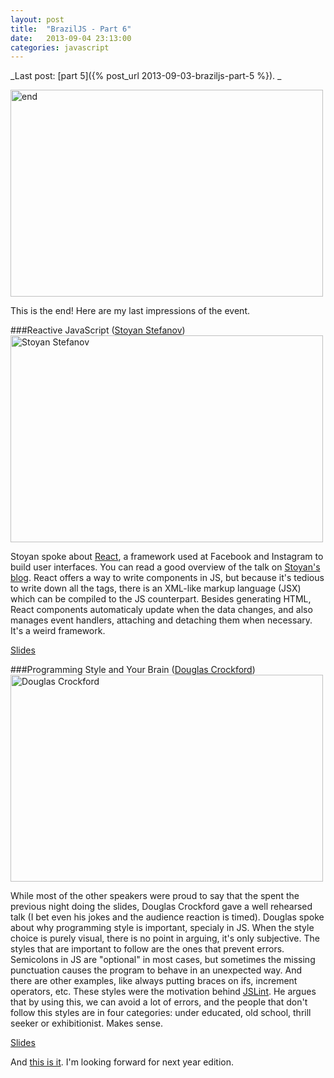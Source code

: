 ```yaml
---
layout: post
title:  "BrazilJS - Part 6"
date:   2013-09-04 23:13:00
categories: javascript
---
```


_Last post: [part 5]({% post_url 2013-09-03-braziljs-part-5 %}).
_

<a href="http://www.flickr.com/photos/96377435@N08/9604366014/" title="end por renatobesen, no Flickr"><img src="http://farm3.staticflickr.com/2810/9604366014_7ea5288a27.jpg" width="500" height="331" alt="end"></a>

This is the end! Here are my last impressions of the event.

###Reactive JavaScript ([Stoyan Stefanov](https://twitter.com/stoyanstefanov))
<a href="http://www.flickr.com/photos/96377435@N08/9604364302/" title="Stoyan Stefanov por renatobesen, no Flickr"><img src="http://farm4.staticflickr.com/3798/9604364302_16c042c616.jpg" width="500" height="331" alt="Stoyan Stefanov"></a>

Stoyan spoke about [React](https://github.com/facebook/react), a framework used at Facebook and Instagram to build user interfaces. You can read a good overview of the talk on [Stoyan's blog](http://www.phpied.com/remarkable-react/). React offers a way to write components in JS, but because it's tedious to write down all the tags, there is an XML-like markup language (JSX) which can be compiled to the JS counterpart. Besides generating HTML, React components automaticaly update when the data changes, and also manages event handlers, attaching and detaching them when necessary. It's a weird framework.

[Slides](http://www.phpied.com/files/react/slides.html)

###Programming Style and Your Brain ([Douglas Crockford](http://crockford.com/))
<a href="http://www.flickr.com/photos/96377435@N08/9604365432/" title="Douglas Crockford por renatobesen, no Flickr"><img src="http://farm4.staticflickr.com/3824/9604365432_e84a7e0d80.jpg" width="500" height="331" alt="Douglas Crockford"></a>

While most of the other speakers were proud to say that the spent the previous night doing the slides, Douglas Crockford gave a well rehearsed talk (I bet even his jokes and the audience reaction is timed). Douglas spoke about why programming style is important, specialy in JS. When the style choice is purely visual, there is no point in arguing, it's only subjective. The styles that are important to follow are the ones that prevent errors. Semicolons in JS are "optional" in most cases, but sometimes the missing punctuation causes the program to behave in an unexpected way. And there are other examples, like always putting braces on ifs, increment operators, etc. These styles were the motivation behind [JSLint](http://www.jslint.com/). He argues that by using this, we can avoid a lot of errors, and the people that don't follow this styles are in four categories: under educated, old school, thrill seeker or exhibitionist. Makes sense.

[Slides](http://www.slideshare.net/webdirections/douglas-crockford-programming-style-and-your-brain-14858206)

And [this is it](http://www.youtube.com/watch?v=93Awzbla0yc). I'm looking forward for next year edition.
